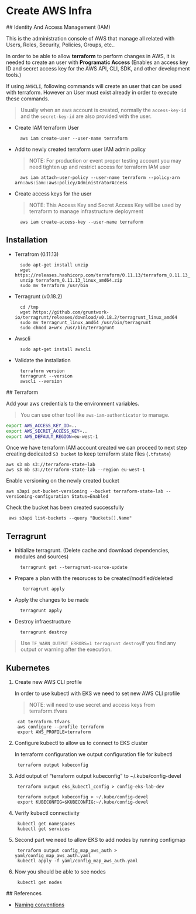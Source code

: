 # Create AWS Infra

## Identity And Access Management (IAM)

This is the administration console of AWS that manage all related with Users, Roles, Security, Policies, Groups, etc..

In order to be able to allow **terraform** to perform changes in AWS, it is needed to create an user with **Programatic Access** (Enables an access key ID and secret access key for the AWS API, CLI, SDK, and other development tools.)

If using `AWSCLI`, following commands will create an user that can be used with terraform. However an User must exist already in order to execute these commands.

> Usually when an aws account is created, normally the `access-key-id` and the `secret-key-id` are also provided with the user.

- Create IAM terraform User

        aws iam create-user --user-name terraform

- Add to newly created terraform user IAM admin policy

    > NOTE: For production or event proper testing account you may need tighten up and restrict access for terraform IAM user

        aws iam attach-user-policy --user-name terraform --policy-arn arn:aws:iam::aws:policy/AdministratorAccess

- Create access keys for the user

    > NOTE: This Access Key and Secret Access Key will be used by terraform to manage infrastructure deployment

        aws iam create-access-key --user-name terraform

## Installation

- Terrafrom (0.11.13)

        sudo apt-get install unzip
        wget https://releases.hashicorp.com/terraform/0.11.13/terraform_0.11.13_linux_amd64.zip
        unzip terraform_0.11.13_linux_amd64.zip
        sudo mv terraform /usr/bin

- Terragrunt (v0.18.2)

        cd /tmp
        wget https://github.com/gruntwork-io/terragrunt/releases/download/v0.18.2/terragrunt_linux_amd64
        sudo mv terragrunt_linux_amd64 /usr/bin/terragrunt
        sudo chmod a+wrx /usr/bin/terragrunt

- Awscli

        sudo apt-get install awscli

- Validate the installation
  
        terraform version
        terragrunt --version
        awscli --version

## Terraform

Add your aws credentials to the environment variables.

> You can use other tool like `aws-iam-authenticator` to manage.

```bash
export AWS_ACCESS_KEY_ID=..
export AWS_SECRET_ACCESS_KEY=..
export AWS_DEFAULT_REGION=eu-west-1
```

Once we have terraform IAM account created we can proceed to next step creating dedicated `S3 bucket` to keep terraform state files (`.tfstate`)

    aws s3 mb s3://terraform-state-lab
    aws s3 mb s3://terraform-state-lab --region eu-west-1

Enable versioning on the newly created bucket

    aws s3api put-bucket-versioning --bucket terraform-state-lab --versioning-configuration Status=Enabled

Check the bucket has been created successfully

     aws s3api list-buckets --query "Buckets[].Name"

## Terragrunt

- Initialize terragrunt. (Delete cache and download dependencies, modules and sources)
  
        terragrunt get --terragrunt-source-update

- Prepare a plan with the resoruces to be created/modified/deleted
  
         terragrunt apply

- Apply the changes to be made

        terragrunt apply

- Destroy infraestructure

        terragrunt destroy

> Use `TF_WARN_OUTPUT_ERRORS=1 terragrunt destroy`if you find any output or warning after the execution.

## Kubernetes 

1. Create new AWS CLI profile

    In order to use kubectl with EKS we need to set new AWS CLI profile

    > NOTE: will need to use secret and access keys from terraform.tfvars

        cat terraform.tfvars
        aws configure --profile terraform
        export AWS_PROFILE=terraform

2. Configure kubectl to allow us to connect to EKS cluster

    In terraform configuration we output configuration file for kubectl

        terraform output kubeconfig

3. Add output of “terraform output kubeconfig” to ~/.kube/config-devel

        terraform output eks_kubectl_config > config-eks-lab-dev

        terraform output kubeconfig > ~/.kube/config-devel
        export KUBECONFIG=$KUBECONFIG:~/.kube/config-devel

4. Verify kubectl connectivity

        kubectl get namespaces
        kubectl get services

5. Second part we need to allow EKS to add nodes by running configmap

        terraform output config_map_aws_auth > yaml/config_map_aws_auth.yaml
        kubectl apply -f yaml/config_map_aws_auth.yaml

6. Now you should be able to see nodes

        kubectl get nodes

## References

- [Naming conventions](http://lloydholman.co.uk/in-the-wild-aws-iam-naming-conventions/)